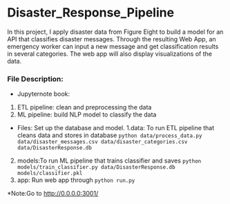 # Disaster_Response_Pipeline
In this project, I apply disaster data from Figure Eight to build a model for an API that classifies disaster messages.
Through the resulting Web App, an emergency worker can input a new message and get classification results in several categories. The web app will also display visualizations of the data.

### File Description:
- Jupyternote book: 
1. ETL pipeline: clean and preprocessing the data
2. ML pipeline: build NLP model to classify the data
- Files:
Set up the database and model.
1.data: To run ETL pipeline that cleans data and stores in database
        `python data/process_data.py data/disaster_messages.csv data/disaster_categories.csv data/DisasterResponse.db`
2. models:To run ML pipeline that trains classifier and saves
        `python models/train_classifier.py data/DisasterResponse.db models/classifier.pkl`
3. app: Run web app through  `python run.py`

*Note:Go to http://0.0.0.0:3001/


